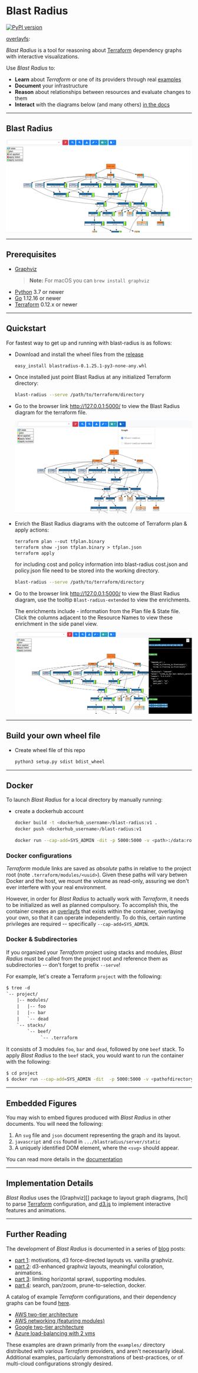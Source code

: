 # Blast Radius

[![PyPI version](https://badge.fury.io/py/BlastRadius.svg)](https://badge.fury.io/py/BlastRadius)

[terraform]: https://www.terraform.io/
[examples]: https://28mm.github.io/blast-radius-docs/
[overlayfs]: 

_Blast Radius_ is a tool for reasoning about [Terraform][] dependency graphs with interactive visualizations.  

Use _Blast Radius_ to:

* __Learn__ about *Terraform* or one of its providers through real [examples][]
* __Document__ your infrastructure
* __Reason__ about relationships between resources and evaluate changes to them
* __Interact__ with the diagrams below (and many others) [in the docs][examples]

---

## Blast Radius
![screenshot](doc/blastradiusext.png)

---

## Prerequisites

* [Graphviz](https://www.graphviz.org/)
   > __Note:__ For macOS you can `brew install graphviz`
* [Python](https://www.python.org/) 3.7 or newer
* [Go](https://golang.org/) 1.12.16 or newer
* [Terraform][] 0.12.x or newer

---

## Quickstart

For fastest way to get up and running with blast-radius is as follows:

* Download and install the wheel files from the [release](https://github.com/nishubharti/blast-radius/releases)
   ```
   easy_install blastradius-0.1.25.1-py3-none-any.whl
   ```
* Once installed just point Blast Radius at any initialized Terraform directory: 
   ```sh
   blast-radius --serve /path/to/terraform/directory
   ```
* Go to the browser link http://127.0.0.1:5000/ to view the Blast Radius diagram for the terraform file.
   
   ![BlastRadius](doc/blastradiusextdemo.png)

* Enrich the Blast Radius diagrams with the outcome of Terraform plan & apply actions:   
   ```
   terraform plan --out tfplan.binary
   terraform show -json tfplan.binary > tfplan.json
   terraform apply 
   ```
   for including cost and policy information into blast-radius cost.json and policy.json file need to be stored into the working directory.

   ```sh
   blast-radius --serve /path/to/terraform/directory
   ```
* Go to the browser link http://127.0.0.1:5000/ to view the Blast Radius diagram, use the tooltip  `Blast-radius-extended` to view the enrichments.
   
   The enrichments include - information from the Plan file & State file. 
   Click the columns adjacent to the Resource Names to view these enrichment in the side panel view.

   ![BlastRadiusExt](doc/blastradiusextinfo.png)

---

## Build your own wheel file

* Create wheel file of this repo
   ```sh
   python3 setup.py sdist bdist_wheel
   ```
---

## Docker

[privileges]: https://docs.docker.com/engine/reference/run/#runtime-privilege-and-linux-capabilities
[overlayfs]: https://wiki.archlinux.org/index.php/Overlay_filesystem

To launch *Blast Radius* for a local directory by manually running:

* create a dockerhub account
   ```sh
   docker build -t <dockerhub_username>/blast-radius:v1 .
   docker push <dockerhub_username>/blast-radius:v1
   ```

   ```sh
   docker run --cap-add=SYS_ADMIN -dit -p 5000:5000 -v <path>:/data:ro <dockerhub_username>/blast-radius:v1
   ```

### Docker configurations

*Terraform* module links are saved as _absolute_ paths in relative to the
project root (note `.terraform/modules/<uuid>`). Given these paths will vary
betwen Docker and the host, we mount the volume as read-only, assuring we don't ever interfere with your real environment.

However, in order for *Blast Radius* to actually work with *Terraform*, it needs to be initialized as well as planned compulsory.  To accomplish this, the container creates an [overlayfs][] that exists within the container, overlaying your own, so that it can operate
independently. To do this, certain runtime privileges are required --
specifically `--cap-add=SYS_ADMIN`.


### Docker & Subdirectories

If you organized your *Terraform* project using stacks and modules,
*Blast Radius* must be called from the project root and reference them as
subdirectories -- don't forget to prefix `--serve`!

For example, let's create a Terraform `project` with the following:

```txt
$ tree -d
`-- project/
    |-- modules/
    |   |-- foo
    |   |-- bar
    |   `-- dead
    `-- stacks/
        `-- beef/
             `-- .terraform
```

It consists of 3 modules `foo`, `bar` and `dead`, followed by one `beef` stack.
To apply *Blast Radius* to the `beef` stack, you would want to run the container
with the following:

   ```sh
   $ cd project
   $ docker run --cap-add=SYS_ADMIN -dit  -p 5000:5000 -v <pathofdirectory>:/data:ro <dockerhub_username>/blast-radius:v1
   ```

---

## Embedded Figures

You may wish to embed figures produced with *Blast Radius* in other documents.
You will need the following:

1. An `svg` file and `json` document representing the graph and its layout.
2. `javascript` and `css` found in `.../blastradius/server/static`
3. A uniquely identified DOM element, where the `<svg>` should appear.

You can read more details in the [documentation](doc/embedded.md)

---

## Implementation Details

*Blast Radius* uses the [Graphviz][] package to layout graph diagrams,
[hcl] to parse [Terraform][] configuration, and [d3.js](https://d3js.org/) to implement interactive features and animations.

---

## Further Reading

The development of *Blast Radius* is documented in a series of
[blog](https://28mm.github.io) posts:

* [part 1](https://28mm.github.io/notes/d3-terraform-graphs): motivations, d3 force-directed layouts vs. vanilla graphviz.
* [part 2](https://28mm.github.io/notes/d3-terraform-graphs-2): d3-enhanced graphviz layouts, meaningful coloration, animations.
* [part 3](https://28mm.github.io/notes/terraform-graphs-3): limiting horizontal sprawl, supporting modules.
* [part 4](https://28mm.github.io/notes/d3-terraform-graphs-4): search, pan/zoom, prune-to-selection, docker.

A catalog of example *Terraform* configurations, and their dependency graphs
can be found [here](https://28mm.github.io/blast-radius-docs/).

* [AWS two-tier architecture](https://28mm.github.io/blast-radius-docs/examples/terraform-provider-aws/two-tier/)
* [AWS networking (featuring modules)](https://28mm.github.io/blast-radius-docs/examples/terraform-provider-aws/networking/)
* [Google two-tier architecture](https://28mm.github.io/blast-radius-docs/examples/terraform-provider-google/two-tier/)
* [Azure load-balancing with 2 vms](https://28mm.github.io/blast-radius-docs/examples/terraform-provider-azurem/2-vms-loadbalancer-lbrules/)

These examples are drawn primarily from the `examples/` directory distributed
with various *Terraform* providers, and aren't necessarily ideal. Additional
examples, particularly demonstrations of best-practices, or of multi-cloud
configurations strongly desired.
